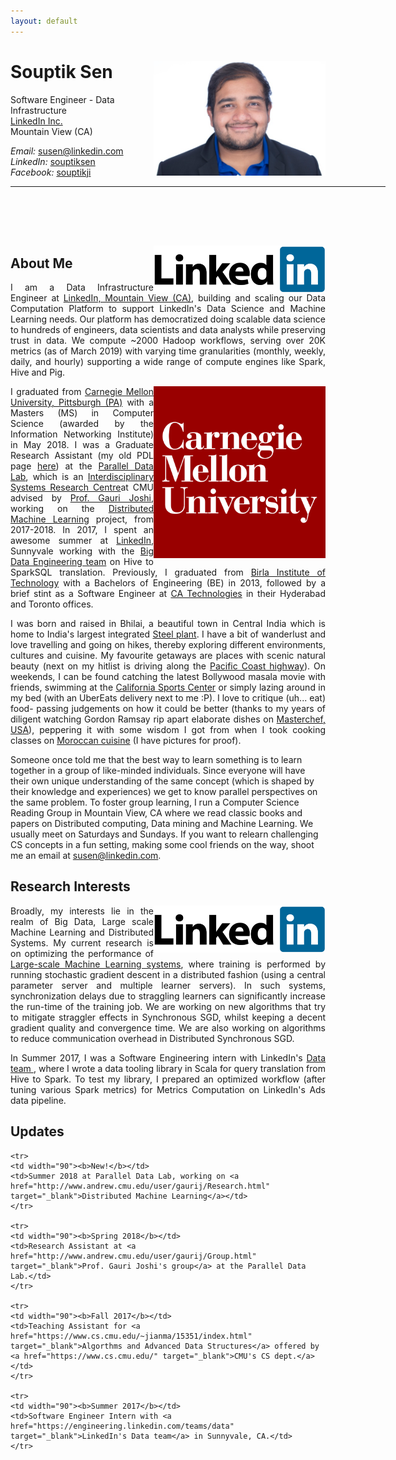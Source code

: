 ```yaml
---
layout: default
---
```


<!-- git add . | git commit -m "changes again6" | git push myorigin-->

# Souptik Sen  <a href="/images/linkedin-profile.png" target="_blank"><img src="images/linkedin-profile.png" alt="Souptik Sen" style="width:275px;" align="right"></a>
Software Engineer - Data Infrastructure <br>
<a href="https://engineering.linkedin.com/teams/data" target="_blank">LinkedIn Inc.</a> <br>
Mountain View (CA) <br>

<em>Email: </em><a href="mailto:susen@linkedin.com">susen@linkedin.com</a> <br>
<em>LinkedIn: </em><a href="https://www.linkedin.com/in/souptiksen/">souptiksen</a> <br>
<em>Facebook: </em><a href="https://www.facebook.com/souptikji">souptikji</a> <br>
<!-- <p><a href="http://doodle.com/dhawaljoh" target="_blank">Meet me!</a> | <a href="http://flask.io/yoUm1" target="_blank">Assign me a task!</a> (please let me know you've added something!)</p> -->
<hr width="600px">

<hr style="height:50pt; visibility:hidden;" />

<a href="https://engineering.linkedin.com/teams/data" target="_blank"><img src="images/linkedin.png" alt="CMU" width="275" align="right"></a>

## About Me

<!-- <a href="http://www.cmu.edu/" target="_blank"><img src="images/cmu-logo.png" alt="CMU" style="width:275px;" align="right"></a> -->

<p align="justify" style="max-width:575px">
I am a Data Infrastructure Engineer at <a href="https://engineering.linkedin.com/teams/data" target="_blank">LinkedIn, Mountain View (CA)</a>, building and scaling our Data Computation Platform to support LinkedIn's Data Science and Machine Learning needs. Our platform has democratized doing scalable data science to hundreds of engineers, data scientists and data analysts while preserving trust in data. We compute ~2000 Hadoop workflows, serving over 20K metrics (as of March 2019) with varying time granularities (monthly, weekly, daily, and hourly) supporting a wide range of compute engines like Spark, Hive and Pig.
</p>

<a href="http://www.pdl.cmu.edu/" target="_blank"><img src="images/cmu-logo.png" alt="CMU" width="275" align="right"></a>
<p align="justify" style="max-width:575px">
I graduated from <a href="http://www.cmu.edu/" target="_blank">Carnegie Mellon University, Pittsburgh (PA)</a> with a Masters (MS) in Computer Science (awarded by the Information Networking Institute) in May 2018. I was a Graduate Research Assistant (my old PDL page <a href="http://www.pdl.cmu.edu/PEOPLE/souptik.shtml" target="_blank">here</a>) at the <a href="http://www.pdl.cmu.edu/" target="_blank">Parallel Data Lab</a>, which is an <a href="http://www.pdl.cmu.edu/about.shtml" target="_blank">Interdisciplinary Systems Research Centre</a>at CMU advised by <a href="http://www.andrew.cmu.edu/user/gaurij/" target="_blank">Prof. Gauri Joshi</a>, working on the <a href="http://www.andrew.cmu.edu/user/gaurij/Research.html" target="_blank">Distributed Machine Learning</a> project, from 2017-2018. In 2017, I spent an awesome summer at <a href="https://www.linkedin.com" target="_blank">LinkedIn</a>, Sunnyvale working with the <a href="https://engineering.linkedin.com/teams/data" target="_blank">Big Data Engineering team</a> on Hive to SparkSQL translation. Previously, I graduated from <a href="https://www.wikiwand.com/en/Birla_Institute_of_Technology,_Mesra" target="_blank">Birla Institute of Technology</a> with a Bachelors of Engineering (BE) in 2013, followed by a brief stint as a Software Engineer at <a href="https://www.ca.com/us.html" target="_blank">CA Technologies</a> in their Hyderabad and Toronto offices.</p> 

<p align="justify" style="max-width:575px">I was born and raised in Bhilai, a beautiful town in Central India which is home to India's largest integrated <a href="https://www.wikiwand.com/en/Bhilai_Steel_Plant" target="_blank">Steel plant</a>. I have a bit of wanderlust and love travelling and going on hikes, thereby exploring different environments, cultures and cuisine. My favourite getaways are places with scenic natural beauty (next on my hitlist is driving along the <a href="https://www.nationalgeographic.com/travel/road-trips/california-pacific-coast-road-trip/" target="_blank"> Pacific Coast highway</a>). On weekends, I can be found catching the latest Bollywood masala movie with friends, swimming at the <a href="https://www.calsportscenter.com/activities/dropin/open-swim/" target="_blank">California Sports Center</a> or simply lazing around in my bed (with an UberEats delivery next to me :P). I love to critique (uh... eat) food- passing judgements on how it could be better (thanks to my years of diligent watching Gordon Ramsay rip apart elaborate dishes on <a href="https://www.wikiwand.com/en/MasterChef_(American_TV_series)" target="_blank">Masterchef, USA</a>), peppering it with some wisdom I got from when I took cooking classes on <a href="https://olivesforlunch.com/cooking-class/" target="_blank">Moroccan cuisine</a>  (I have pictures for proof).</p>

Someone once told me that the best way to learn something is to learn together in a group of like-minded individuals. Since everyone will have their own unique understanding of the same concept (which is shaped by their knowledge and experiences) we get to know parallel perspectives on the same problem. To foster group learning, I run a Computer Science Reading Group in Mountain View, CA where we read classic books and papers on Distributed computing, Data mining and Machine Learning. We usually meet on Saturdays and Sundays. If you want to relearn challenging CS concepts in a fun setting, making some cool friends on the way, shoot me an email at <a href="mailto:susen@linkedin.com">susen@linkedin.com</a>.





## Research Interests

<a href="https://engineering.linkedin.com/teams/data" target="_blank"><img src="images/linkedin.png" alt="CMU" width="275" align="right"></a>

<p align="justify" style="max-width:575px">
Broadly, my interests lie in the realm of Big Data, Large scale Machine Learning and Distributed Systems. My current research is on optimizing the performance of <a href="http://www.andrew.cmu.edu/user/gaurij/Research.html" target="_blank">Large-scale Machine Learning systems</a>, where training is performed by running stochastic gradient descent in a distributed fashion (using a central parameter server and multiple learner servers). In such systems, synchronization delays due to straggling learners can significantly increase the run-time of the training job. We are working on new algorithms that try to mitigate straggler effects in Synchronous SGD, whilst keeping a decent gradient quality and convergence time. We are also working on algorithms to reduce communication overhead in Distributed Synchronous SGD. </p>

<p align="justify" style="max-width:575px">
In Summer 2017, I was a Software Engineering intern with LinkedIn's <a href="https://engineering.linkedin.com/teams/data" target="_blank">Data team </a>, where I wrote a data tooling library in Scala for query translation from Hive to Spark. To test my library, I prepared an optimized workflow (after tuning various Spark metrics) for Metrics Computation on LinkedIn's Ads data pipeline.
</p>

## Updates

<table style="white-space: nowrap;">

    <tr>
    <td width="90"><b>New!</b></td>
    <td>Summer 2018 at Parallel Data Lab, working on <a href="http://www.andrew.cmu.edu/user/gaurij/Research.html" target="_blank">Distributed Machine Learning</a></td>
    </tr>

    <tr>
    <td width="90"><b>Spring 2018</b></td>
    <td>Research Assistant at <a href="http://www.andrew.cmu.edu/user/gaurij/Group.html" target="_blank">Prof. Gauri Joshi's group</a> at the Parallel Data Lab.</td>
    </tr>

    <tr>
    <td width="90"><b>Fall 2017</b></td>
    <td>Teaching Assistant for <a href="https://www.cs.cmu.edu/~jianma/15351/index.html" target="_blank">Algorthms and Advanced Data Structures</a> offered by <a href="https://www.cs.cmu.edu/" target="_blank">CMU's CS dept.</a></td>
    </tr>

    <tr>
    <td width="90"><b>Summer 2017</b></td>
    <td>Software Engineer Intern with <a href="https://engineering.linkedin.com/teams/data" target="_blank">LinkedIn's Data team</a> in Sunnyvale, CA.</td>
    </tr>
</table>